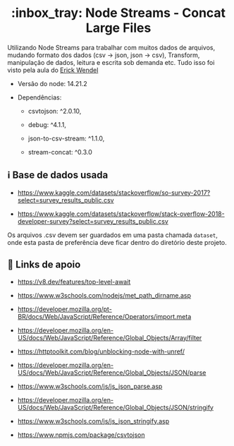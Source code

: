 <h1 align="center"> :inbox_tray: Node Streams - Concat Large Files</h1>
Utilizando Node Streams para trabalhar com muitos dados de arquivos, mudando formato dos dados (csv -> json, json -> csv), Transform, manipulação de dados, leitura e escrita sob demanda etc. Tudo isso foi visto pela aula do <a href="https://youtu.be/iT97rkTEvSo">Erick Wendel</a>

- Versão do node: 14.21.2

- Dependências:

    - csvtojson: ^2.0.10,

    - debug: ^4.1.1,

    - json-to-csv-stream: ^1.1.0,

    - stream-concat: ^0.3.0

## :information_source: Base de dados usada

- https://www.kaggle.com/datasets/stackoverflow/so-survey-2017?select=survey_results_public.csv

- https://www.kaggle.com/datasets/stackoverflow/stack-overflow-2018-developer-survey?select=survey_results_public.csv

Os arquivos .csv devem ser guardados em uma pasta chamada `dataset`, onde esta pasta de preferência deve ficar dentro do diretório deste projeto.

## :link: Links de apoio

- https://v8.dev/features/top-level-await

- https://www.w3schools.com/nodejs/met_path_dirname.asp

- https://developer.mozilla.org/pt-BR/docs/Web/JavaScript/Reference/Operators/import.meta

- https://developer.mozilla.org/en-US/docs/Web/JavaScript/Reference/Global_Objects/Array/filter

- https://httptoolkit.com/blog/unblocking-node-with-unref/

- https://developer.mozilla.org/en-US/docs/Web/JavaScript/Reference/Global_Objects/JSON/parse

- https://www.w3schools.com/js/js_json_parse.asp

- https://developer.mozilla.org/en-US/docs/Web/JavaScript/Reference/Global_Objects/JSON/stringify

- https://www.w3schools.com/js/js_json_stringify.asp

- https://www.npmjs.com/package/csvtojson
